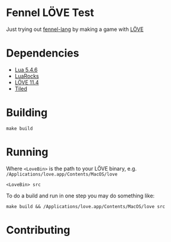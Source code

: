 # Fennel LÖVE Test

Just trying out [fennel-lang](https://fennel-lang.org/)
by making a game with [LÖVE](https://love2d.org/)

# Dependencies

* [Lua 5.4.6](https://www.lua.org/ftp/)
* [LuaRocks](https://github.com/luarocks/luarocks/wiki/Download#installing)
* [LÖVE 11.4](https://github.com/love2d/love/releases)
* [Tiled](https://www.mapeditor.org/)

# Building

```
make build
```

# Running 

Where `<LoveBin>` is the path to your LÖVE binary, e.g. `/Applications/love.app/Contents/MacOS/love`

```
<LoveBin> src
```

To do a build and run in one step you may do something like:
```
make build && /Applications/love.app/Contents/MacOS/love src
```

# Contributing





